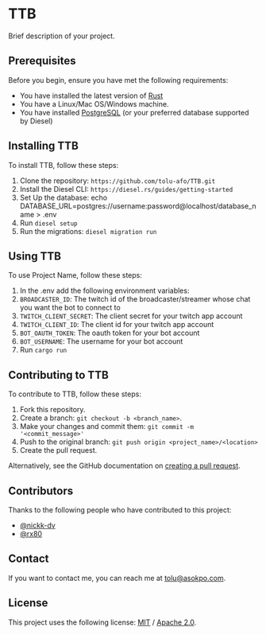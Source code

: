# TTB

Brief description of your project.

## Prerequisites

Before you begin, ensure you have met the following requirements:

* You have installed the latest version of [Rust](https://www.rust-lang.org/tools/install)
* You have a Linux/Mac OS/Windows machine.
* You have installed [PostgreSQL](https://www.postgresql.org/download/) (or your preferred database supported by Diesel)

## Installing TTB

To install TTB, follow these steps:

1. Clone the repository: `https://github.com/tolu-afo/TTB.git`
2. Install the Diesel CLI: `https://diesel.rs/guides/getting-started`
3. Set Up the database: echo DATABASE_URL=postgres://username:password@localhost/database_name > .env
5. Run `diesel setup`
6. Run the migrations: `diesel migration run`


## Using TTB

To use Project Name, follow these steps:

1. In the .env add the following environment variables:
2. `BROADCASTER_ID`: The twitch id of the broadcaster/streamer whose chat you want the bot to connect to
3. `TWITCH_CLIENT_SECRET`: The client secret for your twitch app account
4. `TWITCH_CLIENT_ID`: The client id for your twitch app account
5. `BOT_OAUTH_TOKEN`: The oauth token for your bot account
6. `BOT_USERNAME`: The username for your bot account
7. Run `cargo run`

## Contributing to TTB

To contribute to TTB, follow these steps:

1. Fork this repository.
2. Create a branch: `git checkout -b <branch_name>`.
3. Make your changes and commit them: `git commit -m '<commit_message>'`
4. Push to the original branch: `git push origin <project_name>/<location>`
5. Create the pull request.

Alternatively, see the GitHub documentation on [creating a pull request](https://help.github.com/en/github/collaborating-with-issues-and-pull-requests/creating-a-pull-request).

## Contributors

Thanks to the following people who have contributed to this project:

* [@nickk-dv](https://github.com/nickk-dv)
* [@rx80](https://github.com/rx80)

## Contact

If you want to contact me, you can reach me at <tolu@asokpo.com>.

## License

This project uses the following license: [MIT]([<link>](https://opensource.org/license/mit)) / [Apache 2.0](https://www.apache.org/licenses/LICENSE-2.0).
